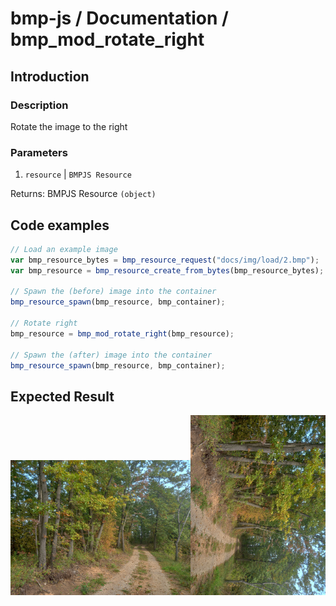 # bmp-js / Documentation / bmp_mod_rotate_right
## Introduction

### Description

Rotate the image to the right

### Parameters

1. `resource` | `BMPJS Resource`

Returns: BMPJS Resource `(object)`

## Code examples

```js
// Load an example image
var bmp_resource_bytes = bmp_resource_request("docs/img/load/2.bmp");
var bmp_resource = bmp_resource_create_from_bytes(bmp_resource_bytes);

// Spawn the (before) image into the container
bmp_resource_spawn(bmp_resource, bmp_container);

// Rotate right
bmp_resource = bmp_mod_rotate_right(bmp_resource);

// Spawn the (after) image into the container
bmp_resource_spawn(bmp_resource, bmp_container);
```

## Expected Result

![expected-result](./img/021.png)
